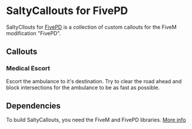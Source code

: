 ﻿# SaltyCallouts for FivePD

SaltyCllouts for [FivePD](https://gtapolicemods.com/index.php?/fivepd/) is a collection of custom callouts for the FiveM modification "FivePD".

## Callouts

### Medical Escort

Escort the ambulance to it's destination. Try to clear the road ahead and block intersections for the ambulance to be as fast as possible.

## Dependencies

To build SaltyCallouts, you need the FiveM and FivePD libraries. [More info](https://github.com/KDani-99/FivePD-API#get-started)